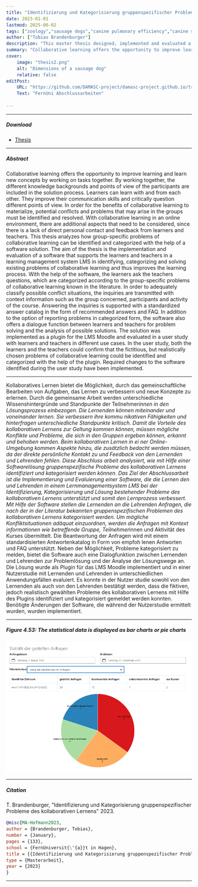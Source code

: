 ```yaml
---
title: "Identifizierung und Kategorisierung gruppenspezifischer Probleme des kollaborativen Lernens" 
date: 2023-01-01
lastmod: 2025-06-02
tags: ["zoology","sausage dogs","canine pulmonary efficiency","canine science","experimental zoology"]
author: ["Tobias Brandenburger"]
description: "This master thesis designed, implemented and evaluated a Moodle plugin for support of collaboartive writing." 
summary: "Collaborative learning offers the opportunity to improve learning and learn new concepts by working on tasks together. By working together, the different knowledge backgrounds and points of view of the participants are included in the solution process. Learners can learn with and from each other. They improve their communication skills and critically question different points of view. In order for the benefits of collaborative learning to materialize, potential conflicts and problems that may arise in the groups must be identified and resolved. With collaborative learning in an online environment, there are additional aspects that need to be considered, since there is a lack of direct personal contact and feedback from learners and teachers. This thesis analyzes how group-specific problems of collaborative learning can be identified and categorized with the help of a software solution. The aim of the thesis is the implementation and evaluation of a software that supports the learners and teachers in a learning management system LMS in identifying, categorizing and solving existing problems of collaborative learning and thus improves the learning process. With the help of the software, the learners ask the teachers questions, which are categorized according to the group-specific problems of collaborative learning known in the literature. In order to adequately classify possible conflict situations, the inquiries are transmitted with context information such as the group concerned, participants and activity of the course. Answering the inquiries is supported with a standardized answer catalog in the form of recommended answers and FAQ. In addition to the option of reporting problems in categorized form, the software also offers a dialogue function between learners and teachers for problem solving and the analysis of possible solutions.  The solution was implemented as a plugin for the LMS Moodle and evaluated in a user study with learners and teachers in different use cases. In the user study, both the learners and the teachers could confirm that the fictitious, but realistically chosen problems of collaborative learning could be identified and categorized with the help of the plugin. Required changes to the software identified during the user study have been implemented." 
cover:
    image: "thesis2.png"
    alt: "Dimensions of a sausage dog"
    relative: false
editPost:
    URL: "https://github.com/DAMASC-project/damasc-project.github.io/tree/master/content/publications/paper1"
    Text: "FernUni Abschlussarbeiten"

---
```


---

##### Download

+ [Thesis](thesis2.pdf)
<!--
+ [Online appendix](appendix2.pdf)
+ [Code and data](https://github.com/pmichaillat/wunk)
-->

---

##### Abstract

Collaborative learning offers the opportunity to improve learning and learn new concepts by working on tasks together. By working together, the different knowledge backgrounds and points of view of the participants are included in the solution process. Learners can learn with and from each other. They improve their communication skills and critically question different points of view. In order for the benefits of collaborative learning to materialize, potential conflicts and problems that may arise in the groups must be identified and resolved. With collaborative learning in an online environment, there are additional aspects that need to be considered, since there is a lack of direct personal contact and feedback from learners and teachers. This thesis analyzes how group-specific problems of collaborative learning can be identified and categorized with the help of a software solution. 
The aim of the thesis is the implementation and evaluation of a software that supports the learners and teachers in a learning management system LMS in identifying, categorizing and solving existing problems of collaborative learning and thus improves the learning process. With the help of the software, the learners ask the teachers questions, which are categorized according to the group-specific problems of collaborative learning known in the literature. In order to adequately classify possible conflict situations, the inquiries are transmitted with context information such as the group concerned, participants and activity of the course. Answering the inquiries is supported with a standardized answer catalog in the form of recommended answers and FAQ. In addition to the option of reporting problems in categorized form, the software also offers a dialogue function between learners and teachers for problem solving and the analysis of possible solutions. 
The solution was implemented as a plugin for the LMS Moodle and evaluated in a user study with learners and teachers in different use cases. In the user study, both the learners and the teachers could confirm that the fictitious, but realistically chosen problems of collaborative learning could be identified and categorized with the help of the plugin. Required changes to the software identified during the user study have been implemented.

---

Kollaboratives Lernen bietet die Möglichkeit, durch das gemeinschaftliche Bearbeiten von Aufgaben, das Lernen zu verbessern und neue Konzepte zu erlernen. Durch die gemeinsame Arbeit werden unterschiedliche Wissenshintergründe und Standpunkte der Teilnehmer*innen in den Lösungsprozess einbezogen. Die Lernenden können miteinander und voneinander lernen. Sie verbessern ihre kommu nikativen Fähigkeiten und hinterfragen unterschiedliche Standpunkte kritisch. Damit die Vorteile des kollaborativen Lernens zur Geltung kommen können, müssen mögliche Konflikte und Probleme, die sich in den Gruppen ergeben können, erkannt und behoben werden. Beim kollaborativen Lernen in ei ner Online-Umgebung kommen Aspekte hinzu, die zusätzlich bedacht werden müssen, da der direkte persönliche Kontakt zu und Feedback von den Lernenden und Lehrenden fehlen. Diese Abschluss arbeit analysiert, wie mit Hilfe einer Softwarelösung gruppenspezifische Probleme des kollaborativen Lernens identifiziert und kategorisiert werden können. 
Das Ziel der Abschlussarbeit ist die Implementierung und Evaluierung einer Software, die die Lernen den und Lehrenden in einem Lernmanagementsystem LMS bei der Identifizierung, Kategorisierung und Lösung bestehender Probleme des kollaborativen Lernens unterstützt und somit den Lernprozess verbessert. Mit Hilfe der Software stellen die Lernenden an die Lehrenden Anfragen, die nach der in der Literatur bekannten gruppenspezifischen Problemen des kollaborativen Lernens kategorisiert werden. Um mögliche Konfliktsituationen adäquat einzuordnen, werden die Anfragen mit Kontext informationen wie betreffende Gruppe, Teilnehmer*innen und Aktivität des Kurses übermittelt. Die Beantwortung der Anfragen wird mit einem standardisierten Antwortenkatalog in Form von empfoh lenen Antworten und FAQ unterstützt. Neben der Möglichkeit, Probleme kategorisiert zu melden, bietet die Software auch eine Dialogfunktion zwischen Lernenden und Lehrenden zur Problemlösung und der Analyse der Lösungswege an. 
Die Lösung wurde als Plugin für das LMS Moodle implementiert und in einer Nutzerstudie mit Lernenden und Lehrenden in unterschiedlichen Anwendungsfällen evaluiert. Es konnte in der Nutzer studie sowohl von den Lernenden als auch von den Lehrenden bestätigt werden, dass die fiktiven, jedoch realistisch gewählten Probleme des kollaborativen Lernens mit Hilfe des Plugins identifiziert und kategorisiert gemeldet werden konnten. Benötigte Änderungen der Software, die während der Nutzerstudie ermittelt wurden, wurden implementiert.

---

##### Figure 4.53: The statistical data is displayed as bar charts or pie charts

![](thesis2.png)

---

##### Citation

T. Brandenburger, "Identifizierung und Kategorisierung gruppenspezifischer Probleme des kollaborativen Lernens" 2023.

```BibTeX
@misc{MA-Hofmann2023,
author = {Brandenburger, Tobias},
number = {January},
pages = {133},
school = {FernUniversit{\"{a}}t in Hagen},
title = {{Identifizierung und Kategorisierung gruppenspezifischer Probleme des kollaborativen Lernens}},
type = {Masterarbeit},
year = {2023}
}
```

---
<!--
##### Related material

+ [Presentation slides](presentation2.pdf)
+ [Wikipedia entry](https://en.wikipedia.org/wiki/The_Finer_Points_of_Sausage_Dogs)
-->

